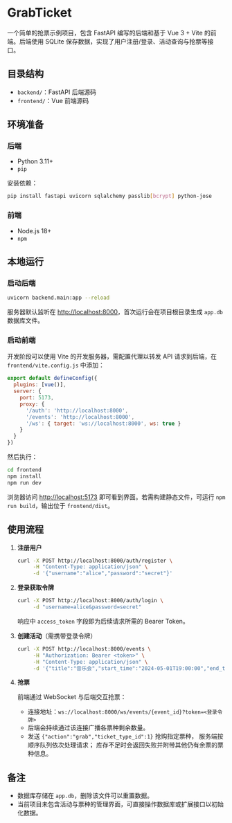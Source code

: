 # GrabTicket

一个简单的抢票示例项目，包含 FastAPI 编写的后端和基于 Vue 3 + Vite 的前端。后端使用 SQLite 保存数据，实现了用户注册/登录、活动查询与抢票等接口。

## 目录结构

- `backend/`：FastAPI 后端源码
- `frontend/`：Vue 前端源码

## 环境准备

### 后端

- Python 3.11+
- `pip`

安装依赖：

```bash
pip install fastapi uvicorn sqlalchemy passlib[bcrypt] python-jose
```

### 前端

- Node.js 18+
- `npm`

## 本地运行

### 启动后端

```bash
uvicorn backend.main:app --reload
```

服务器默认监听在 <http://localhost:8000>，首次运行会在项目根目录生成 `app.db` 数据库文件。

### 启动前端

开发阶段可以使用 Vite 的开发服务器，需配置代理以转发 API 请求到后端，在 `frontend/vite.config.js` 中添加：

```js
export default defineConfig({
  plugins: [vue()],
  server: {
    port: 5173,
    proxy: {
      '/auth': 'http://localhost:8000',
      '/events': 'http://localhost:8000',
      '/ws': { target: 'ws://localhost:8000', ws: true }
    }
  }
})
```

然后执行：

```bash
cd frontend
npm install
npm run dev
```

浏览器访问 <http://localhost:5173> 即可看到界面。若需构建静态文件，可运行 `npm run build`，输出位于 `frontend/dist`。

## 使用流程

1. **注册用户**

   ```bash
   curl -X POST http://localhost:8000/auth/register \
        -H "Content-Type: application/json" \
        -d '{"username":"alice","password":"secret"}'
   ```

2. **登录获取令牌**

   ```bash
   curl -X POST http://localhost:8000/auth/login \
        -d "username=alice&password=secret"
   ```

   响应中 `access_token` 字段即为后续请求所需的 Bearer Token。

3. **创建活动**（需携带登录令牌）

   ```bash
   curl -X POST http://localhost:8000/events \
        -H "Authorization: Bearer <token>" \
        -H "Content-Type: application/json" \
        -d '{"title":"音乐会","start_time":"2024-05-01T19:00:00","end_time":"2024-05-01T21:00:00"}'
   ```

4. **抢票**

   前端通过 WebSocket 与后端交互抢票：

   - 连接地址：`ws://localhost:8000/ws/events/{event_id}?token=<登录令牌>`
   - 后端会持续通过该连接广播各票种剩余数量。
   - 发送 `{"action":"grab","ticket_type_id":1}` 抢购指定票种，
     服务端按顺序队列依次处理请求；
     库存不足时会返回失败并附带其他仍有余票的票种信息。

## 备注

- 数据库存储在 `app.db`，删除该文件可以重置数据。
- 当前项目未包含活动与票种的管理界面，可直接操作数据库或扩展接口以初始化数据。

